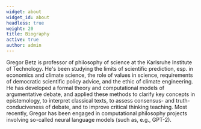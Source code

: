 ```yaml
---
widget: about
widget_id: about
headless: true
weight: 20
title: Biography
active: true
author: admin
---
```

Gregor Betz is professor of philosophy of science at the Karlsruhe Institute of Technology. He's been studying the limits of scientific prediction, esp. in economics and climate science, the role of values in science, requirements of democratic scientific policy advice, and the ethic of climate engineering. He has developed a formal theory and computational models of argumentative debate, and applied these methods to clarify key concepts in epistemology, to interpret classical texts, to assess consensus- and truth-conduciveness of debate, and to improve critical thinking teaching. Most recently, Gregor has been engaged in computational philosophy projects involving so-called neural language models (such as, e.g., GPT-2).